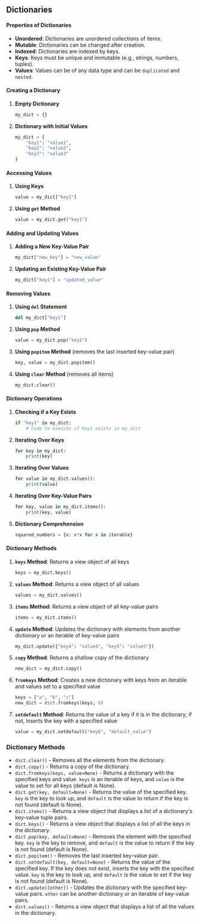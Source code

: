 
## Dictionaries

#### Properties of Dictionaries

- **Unordered**: Dictionaries are unordered collections of items.
- **Mutable**: Dictionaries can be changed after creation.
- **Indexed**: Dictionaries are indexed by keys.
- **Keys**: Keys must be unique and immutable (e.g., strings, numbers, tuples).
- **Values**: Values can be of any data type and can be `duplicated` and `nested`.


#### Creating a Dictionary

1. **Empty Dictionary**
   ```python
   my_dict = {}
   ```

2. **Dictionary with Initial Values**
   ```python
   my_dict = {
       "key1": "value1",
       "key2": "value2",
       "key3": "value3"
   }
   ```

#### Accessing Values

1. **Using Keys**
   ```python
   value = my_dict["key1"]
   ```

2. **Using `get` Method**
   ```python
   value = my_dict.get("key1")
   ```

#### Adding and Updating Values

1. **Adding a New Key-Value Pair**
   ```python
   my_dict["new_key"] = "new_value"
   ```

2. **Updating an Existing Key-Value Pair**
   ```python
   my_dict["key1"] = "updated_value"
   ```

#### Removing Values

1. **Using `del` Statement**
   ```python
   del my_dict["key1"]
   ```

2. **Using `pop` Method**
   ```python
   value = my_dict.pop("key2")
   ```

3. **Using `popitem` Method** (removes the last inserted key-value pair)
   ```python
   key, value = my_dict.popitem()
   ```

4. **Using `clear` Method** (removes all items)
   ```python
   my_dict.clear()
   ```

#### Dictionary Operations

1. **Checking if a Key Exists**
   ```python
   if "key1" in my_dict:
       # Code to execute if key1 exists in my_dict
   ```

2. **Iterating Over Keys**
   ```python
   for key in my_dict:
       print(key)
   ```

3. **Iterating Over Values**
   ```python
   for value in my_dict.values():
       print(value)
   ```

4. **Iterating Over Key-Value Pairs**
   ```python
   for key, value in my_dict.items():
       print(key, value)
   ```

5. **Dictionary Comprehension**
   ```python
   squared_numbers = {x: x*x for x in iterable}
   ```

#### Dictionary Methods

1. **`keys` Method**: Returns a view object of all keys
   ```python
   keys = my_dict.keys()
   ```

2. **`values` Method**: Returns a view object of all values
   ```python
   values = my_dict.values()
   ```

3. **`items` Method**: Returns a view object of all key-value pairs
   ```python
   items = my_dict.items()
   ```

4. **`update` Method**: Updates the dictionary with elements from another dictionary or an iterable of key-value pairs
   ```python
   my_dict.update({"key4": "value4", "key5": "value5"})
   ```

5. **`copy` Method**: Returns a shallow copy of the dictionary
   ```python
   new_dict = my_dict.copy()
   ```

6. **`fromkeys` Method**: Creates a new dictionary with keys from an iterable and values set to a specified value
   ```python
   keys = ["a", "b", "c"]
   new_dict = dict.fromkeys(keys, 0)
   ```

7. **`setdefault` Method**: Returns the value of a key if it is in the dictionary; if not, inserts the key with a specified value
   ```python
   value = my_dict.setdefault("key6", "default_value")
   ```


### Dictionary Methods

- `dict.clear()` - Removes all the elements from the dictionary.
- `dict.copy()` - Returns a copy of the dictionary.
- `dict.fromkeys(keys, value=None)` - Returns a dictionary with the specified keys and value. `keys` is an iterable of keys, and `value` is the value to set for all keys (default is None).
- `dict.get(key, default=None)` - Returns the value of the specified key. `key` is the key to look up, and `default` is the value to return if the key is not found (default is None).
- `dict.items()` - Returns a view object that displays a list of a dictionary's key-value tuple pairs.
- `dict.keys()` - Returns a view object that displays a list of all the keys in the dictionary.
- `dict.pop(key, default=None)` - Removes the element with the specified key. `key` is the key to remove, and `default` is the value to return if the key is not found (default is None).
- `dict.popitem()` - Removes the last inserted key-value pair.
- `dict.setdefault(key, default=None)` - Returns the value of the specified key. If the key does not exist, inserts the key with the specified value. `key` is the key to look up, and `default` is the value to set if the key is not found (default is None).
- `dict.update([other])` - Updates the dictionary with the specified key-value pairs. `other` can be another dictionary or an iterable of key-value pairs.
- `dict.values()` - Returns a view object that displays a list of all the values in the dictionary.
